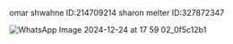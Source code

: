 omar shwahne ID:214709214
sharon melter ID:327872347

![WhatsApp Image 2024-12-24 at 17 59 02_0f5c12b1](https://github.com/user-attachments/assets/c3db26e9-d727-4c30-84f5-7cf88dc3c09a)
